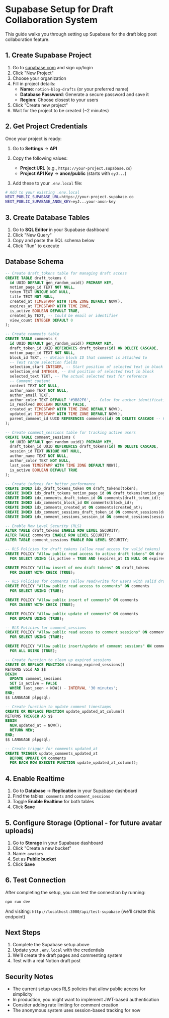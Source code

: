 # Supabase Setup for Draft Collaboration System

This guide walks you through setting up Supabase for the draft blog post collaboration feature.

## 1. Create Supabase Project

1. Go to [supabase.com](https://supabase.com) and sign up/login
2. Click "New Project"
3. Choose your organization
4. Fill in project details:
   - **Name**: `notion-blog-drafts` (or your preferred name)
   - **Database Password**: Generate a secure password and save it
   - **Region**: Choose closest to your users
5. Click "Create new project"
6. Wait for the project to be created (~2 minutes)

## 2. Get Project Credentials

Once your project is ready:

1. Go to **Settings** → **API**
2. Copy the following values:
   - **Project URL** (e.g., `https://your-project.supabase.co`)
   - **Project API Key** → **anon/public** (starts with `eyJ...`)

3. Add these to your `.env.local` file:
```bash
# Add to your existing .env.local
NEXT_PUBLIC_SUPABASE_URL=https://your-project.supabase.co
NEXT_PUBLIC_SUPABASE_ANON_KEY=eyJ...your-anon-key
```

## 3. Create Database Tables

1. Go to **SQL Editor** in your Supabase dashboard
2. Click "New Query"
3. Copy and paste the SQL schema below
4. Click "Run" to execute

## Database Schema

```sql
-- Create draft_tokens table for managing draft access
CREATE TABLE draft_tokens (
  id UUID DEFAULT gen_random_uuid() PRIMARY KEY,
  notion_page_id TEXT NOT NULL,
  token TEXT UNIQUE NOT NULL,
  title TEXT NOT NULL,
  created_at TIMESTAMP WITH TIME ZONE DEFAULT NOW(),
  expires_at TIMESTAMP WITH TIME ZONE,
  is_active BOOLEAN DEFAULT TRUE,
  created_by TEXT, -- Could be email or identifier
  view_count INTEGER DEFAULT 0
);

-- Create comments table
CREATE TABLE comments (
  id UUID DEFAULT gen_random_uuid() PRIMARY KEY,
  draft_token_id UUID REFERENCES draft_tokens(id) ON DELETE CASCADE,
  notion_page_id TEXT NOT NULL,
  block_id TEXT, -- Notion block ID that comment is attached to
  -- Text range selection fields
  selection_start INTEGER, -- Start position of selected text in block
  selection_end INTEGER, -- End position of selected text in block
  selected_text TEXT, -- The actual selected text for reference
  -- Comment content
  content TEXT NOT NULL,
  author_name TEXT NOT NULL,
  author_email TEXT,
  author_color TEXT DEFAULT '#3B82F6', -- Color for author identification
  is_resolved BOOLEAN DEFAULT FALSE,
  created_at TIMESTAMP WITH TIME ZONE DEFAULT NOW(),
  updated_at TIMESTAMP WITH TIME ZONE DEFAULT NOW(),
  parent_comment_id UUID REFERENCES comments(id) ON DELETE CASCADE -- For replies
);

-- Create comment_sessions table for tracking active users
CREATE TABLE comment_sessions (
  id UUID DEFAULT gen_random_uuid() PRIMARY KEY,
  draft_token_id UUID REFERENCES draft_tokens(id) ON DELETE CASCADE,
  session_id TEXT UNIQUE NOT NULL,
  author_name TEXT NOT NULL,
  author_color TEXT NOT NULL,
  last_seen TIMESTAMP WITH TIME ZONE DEFAULT NOW(),
  is_active BOOLEAN DEFAULT TRUE
);

-- Create indexes for better performance
CREATE INDEX idx_draft_tokens_token ON draft_tokens(token);
CREATE INDEX idx_draft_tokens_notion_page_id ON draft_tokens(notion_page_id);
CREATE INDEX idx_comments_draft_token_id ON comments(draft_token_id);
CREATE INDEX idx_comments_block_id ON comments(block_id);
CREATE INDEX idx_comments_created_at ON comments(created_at);
CREATE INDEX idx_comment_sessions_draft_token_id ON comment_sessions(draft_token_id);
CREATE INDEX idx_comment_sessions_session_id ON comment_sessions(session_id);

-- Enable Row Level Security (RLS)
ALTER TABLE draft_tokens ENABLE ROW LEVEL SECURITY;
ALTER TABLE comments ENABLE ROW LEVEL SECURITY;
ALTER TABLE comment_sessions ENABLE ROW LEVEL SECURITY;

-- RLS Policies for draft_tokens (allow read access for valid tokens)
CREATE POLICY "Allow public read access to active draft tokens" ON draft_tokens
  FOR SELECT USING (is_active = TRUE AND (expires_at IS NULL OR expires_at > NOW()));

CREATE POLICY "Allow insert of new draft tokens" ON draft_tokens
  FOR INSERT WITH CHECK (TRUE);

-- RLS Policies for comments (allow read/write for users with valid draft access)
CREATE POLICY "Allow public read access to comments" ON comments
  FOR SELECT USING (TRUE);

CREATE POLICY "Allow public insert of comments" ON comments
  FOR INSERT WITH CHECK (TRUE);

CREATE POLICY "Allow public update of comments" ON comments
  FOR UPDATE USING (TRUE);

-- RLS Policies for comment_sessions
CREATE POLICY "Allow public read access to comment sessions" ON comment_sessions
  FOR SELECT USING (TRUE);

CREATE POLICY "Allow public insert/update of comment sessions" ON comment_sessions
  FOR ALL USING (TRUE);

-- Create function to clean up expired sessions
CREATE OR REPLACE FUNCTION cleanup_expired_sessions()
RETURNS void AS $$
BEGIN
  UPDATE comment_sessions 
  SET is_active = FALSE 
  WHERE last_seen < NOW() - INTERVAL '30 minutes';
END;
$$ LANGUAGE plpgsql;

-- Create function to update comment timestamps
CREATE OR REPLACE FUNCTION update_updated_at_column()
RETURNS TRIGGER AS $$
BEGIN
  NEW.updated_at = NOW();
  RETURN NEW;
END;
$$ LANGUAGE plpgsql;

-- Create trigger for comments updated_at
CREATE TRIGGER update_comments_updated_at 
  BEFORE UPDATE ON comments
  FOR EACH ROW EXECUTE FUNCTION update_updated_at_column();
```

## 4. Enable Realtime

1. Go to **Database** → **Replication** in your Supabase dashboard
2. Find the tables: `comments` and `comment_sessions`
3. Toggle **Enable Realtime** for both tables
4. Click **Save**

## 5. Configure Storage (Optional - for future avatar uploads)

1. Go to **Storage** in your Supabase dashboard
2. Click "Create a new bucket"
3. Name: `avatars`
4. Set as **Public bucket**
5. Click **Save**

## 6. Test Connection

After completing the setup, you can test the connection by running:

```bash
npm run dev
```

And visiting: `http://localhost:3000/api/test-supabase` (we'll create this endpoint)

## Next Steps

1. Complete the Supabase setup above
2. Update your `.env.local` with the credentials
3. We'll create the draft pages and commenting system
4. Test with a real Notion draft post

## Security Notes

- The current setup uses RLS policies that allow public access for simplicity
- In production, you might want to implement JWT-based authentication
- Consider adding rate limiting for comment creation
- The anonymous system uses session-based tracking for now
